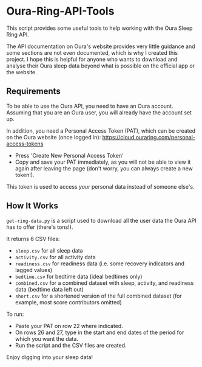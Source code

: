 # Oura-Ring-API-Tools

This script provides some useful tools to help working with the Oura Sleep Ring API.

The API documentation on Oura's website provides very little guidance and some sections are not even documented, which is why I created this project. I hope this is helpful for anyone who wants to download and analyse their Oura sleep data beyond what is possible on the official app or the website.


## Requirements

To be able to use the Oura API, you need to have an Oura account. Assuming that you are an Oura user, you will already have the account set up.

In addition, you need a Personal Access Token (PAT), which can be created on the Oura website (once logged in):
https://cloud.ouraring.com/personal-access-tokens
- Press 'Create New Personal Access Token'
- Copy and save your PAT immediately, as you will not be able to view it again after leaving the page (don't worry, you can always create a new token!).

This token is used to access *your* personal data instead of someone else's.

## How It Works

`get-ring-data.py` is a script used to download all the user data the Oura API has to offer (there's tons!).

It returns 6 CSV files:
- `sleep.csv` for all sleep data
- `activity.csv` for all activity data
- `readiness.csv` for readiness data (i.e. some recovery indicators and lagged values)
- `bedtime.csv` for bedtime data (ideal bedtimes only)
- `combined.csv` for a combined dataset with sleep, activity, and readiness data (bedtime data left out)
- `short.csv` for a shortened version of the full combined dataset (for example, most score contributors omitted)

To run:
- Paste your PAT on row 22 where indicated.
- On rows 26 and 27, type in the start and end dates of the period for which you want the data.
- Run the script and the CSV files are created.

Enjoy digging into your sleep data!

